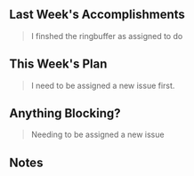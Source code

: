 ## Last Week's Accomplishments

> I finshed the ringbuffer as assigned to do

## This Week's Plan

>I need to be assigned a new issue first.

## Anything Blocking?

> Needing to be assigned a new issue
## Notes

